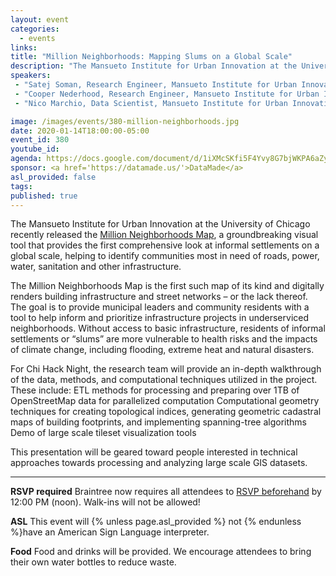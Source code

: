 ```yaml
---
layout: event
categories:
  - events
links:
title: "Million Neighborhoods: Mapping Slums on a Global Scale"
description: "The Mansueto Institute for Urban Innovation at the University of Chicago recently released the Million Neighborhoods Map, a groundbreaking visual tool that provides the first comprehensive look at informal settlements on a global scale, helping to identify communities most in need of roads, power, water, sanitation and other infrastructure. The research team will provide an in-depth walkthrough of the data, methods, and computational techniques utilized in the project."
speakers:
 - "Satej Soman, Research Engineer, Mansueto Institute for Urban Innovation, Computational Analysis & Public Policy"
 - "Cooper Nederhood, Research Engineer, Mansueto Institute for Urban Innovation, Computational Social Science"
 - "Nico Marchio, Data Scientist, Mansueto Institute for Urban Innovation and University of Chicago Research Computing Center"

image: /images/events/380-million-neighborhoods.jpg
date: 2020-01-14T18:00:00-05:00
event_id: 380
youtube_id: 
agenda: https://docs.google.com/document/d/1iXMcSKfi5F4Yvy8G7bjWKPA6aZyDF3Fc-IX8CRYVky8/edit?usp=sharing
sponsor: <a href='https://datamade.us/'>DataMade</a>
asl_provided: false
tags:
published: true
---
```


The Mansueto Institute for Urban Innovation at the University of Chicago recently released the [Million Neighborhoods Map](http://millionneighborhoods.org), a groundbreaking visual tool that provides the first comprehensive look at informal settlements on a global scale, helping to identify communities most in need of roads, power, water, sanitation and other infrastructure. 

The Million Neighborhoods Map is the first such map of its kind and digitally renders building infrastructure and street networks – or the lack thereof. The goal is to provide municipal leaders and community residents with a tool to help inform and prioritize infrastructure projects in underserviced neighborhoods. Without access to basic infrastructure, residents of informal settlements or “slums” are more vulnerable to health risks and the impacts of climate change, including flooding, extreme heat and natural disasters.

For Chi Hack Night, the research team will provide an in-depth walkthrough of the data, methods, and computational techniques utilized in the project. These include:
ETL methods for processing and preparing over 1TB of OpenStreetMap data for parallelized computation
Computational geometry techniques for creating topological indices, generating geometric cadastral maps of building footprints, and implementing spanning-tree algorithms
Demo of large scale tileset visualization tools

This presentation will be geared toward people interested in technical approaches towards processing and analyzing large scale GIS datasets.

---

**RSVP required** Braintree now requires all attendees to [RSVP beforehand]({{site.rsvp_url}}) by 12:00 PM (noon). Walk-ins will not be allowed!

**ASL** This event will {% unless page.asl_provided %} not {% endunless %}have an American Sign Language interpreter.

**Food** Food and drinks will be provided. We encourage attendees to bring their own water bottles to reduce waste.
